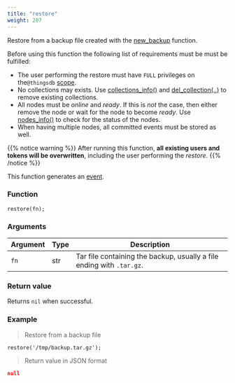 ```yaml
---
title: "restore"
weight: 207
---
```


Restore from a backup file created with the [new_backup](#../../node-api/new_backup) function.

Before using this function the following list of requirements must be must be fulfilled:

 - The user performing the restore must have `FULL` privileges on the`@thingsdb` [scope](../../overview/scopes).
 - No collections may exists. Use [collections_info()](../collections_info) and [del_collection(..)](../del_collection) to remove existing collections.
 - All nodes must be *online* and *ready*. If this is *not* the case, then either remove the node or wait for the node to become *ready*. Use [nodes_info()](../../node-api/nodes_info) to check for the status of the nodes.
 - When having multiple nodes, all committed events must be stored as well.

{{% notice warning %}}
After running this function, **all existing users and tokens will be overwritten**, including the user performing the *restore*.
{{% /notice %}}

This function generates an [event](../../overview/events).

### Function

`restore(fn);`

### Arguments

Argument | Type | Description
-------- | ---- | -----------
`fn` | str | Tar file containing the backup, usually a file ending with `.tar.gz`.

### Return value

Returns `nil` when successful.

### Example

> Restore from a backup file

```thingsdb,syntax_only,@t
restore('/tmp/backup.tar.gz');
```

> Return value in JSON format

```json
null
```
